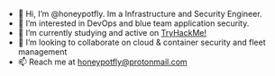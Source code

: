 - 👋 Hi, I’m @honeypotfly. Im a Infrastructure and Security Engineer.
- 👀 I’m interested in DevOps and blue team application security.
- 🌱 I’m currently studying and active on [TryHackMe!](https://tryhackme.com/p/honeypotfly)
- 💞️ I’m looking to collaborate on cloud & container security and fleet management
- 📫 Reach me at honeypotfly@protonmail.com

<!---
honeypotfly/honeypotfly is a ✨ special ✨ repository because its `README.md` (this file) appears on your GitHub profile.
You can click the Preview link to take a look at your changes.
--->
